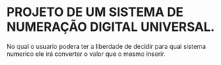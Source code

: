 # PROJETO DE UM SISTEMA DE NUMERAÇÃO DIGITAL UNIVERSAL.
No qual o usuario podera ter a liberdade de decidir para qual sistema numerico ele irá converter o valor que o mesmo inserir.
